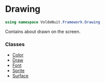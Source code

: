 # Drawing

```C#
using namespace VoldeNuit.Framework.Drawing
```

Contains about drawn on the screen.

### Classes

- [Color](./Color.md)
- [Draw](./Draw.md)
- [Font](./Font.md)
- [Sprite](./Sprite.md)
- [Surface](./Surface.md)